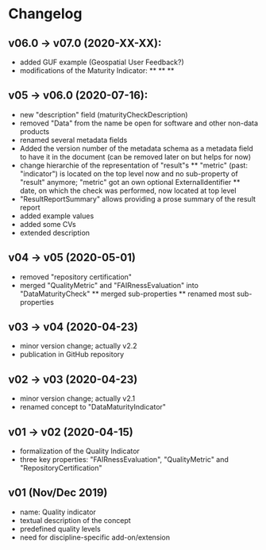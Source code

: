 # Changelog

## v06.0 -> v07.0 (2020-XX-XX):

* added GUF example (Geospatial User Feedback?)
* modifications of the Maturity Indicator:
** 
** 
** 


## v05 -> v06.0 (2020-07-16):

* new "description" field (maturityCheckDescription)
* removed "Data" from the name be open for software and other non-data products
* renamed several metadata fields
* Added the version number of the metadata schema as a metadata field to have it in the document (can be removed later on but helps for now)
* change hierarchie of the representation of "result"s
** "metric" (past: "indicator") is located on the top level now and no sub-property of "result" anymore; "metric" got an own optional ExternalIdentifier
** date, on which the check was performed, now located at top level
* "ResultReportSummary" allows providing a prose summary of the result report
* added example values
* added some CVs
* extended description


## v04 -> v05 (2020-05-01)

* removed "repository certification"
* merged "QualityMetric" and "FAIRnessEvaluation" into "DataMaturityCheck"
** merged sub-properties
** renamed most sub-properties


## v03 -> v04 (2020-04-23)

* minor version change; actually v2.2
* publication in GitHub repository


## v02 -> v03 (2020-04-23)

* minor version change; actually v2.1
* renamed concept to "DataMaturityIndicator"


## v01 -> v02 (2020-04-15)

* formalization of the Quality Indicator
* three key properties: "FAIRnessEvaluation", "QualityMetric" and "RepositoryCertification"


## v01 (Nov/Dec 2019)

* name: Quality indicator
* textual description of the concept
* predefined quality levels
* need for discipline-specific add-on/extension
